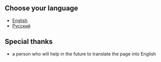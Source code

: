 ## Choose your language
- [English](https://github.com/hilltty/hilltty-flags/blob/main/english-lang.md)
- [Русский](https://github.com/hilltty/hilltty-flags/blob/main/russian-lang.md)

## Special thanks
- a person who will help in the future to translate the page into English
